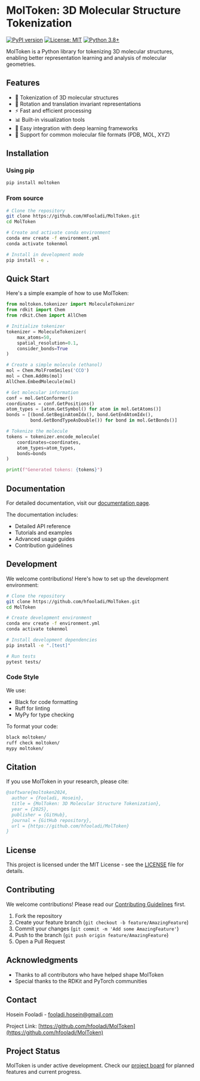 # MolToken: 3D Molecular Structure Tokenization

[![PyPI version](https://badge.fury.io/py/moltoken.svg)](https://badge.fury.io/py/moltoken)
[![License: MIT](https://img.shields.io/badge/License-MIT-yellow.svg)](https://opensource.org/licenses/MIT)
[![Python 3.8+](https://img.shields.io/badge/python-3.8+-blue.svg)](https://www.python.org/downloads/release/python-380/)

MolToken is a Python library for tokenizing 3D molecular structures, enabling better representation learning and analysis of molecular geometries.

## Features

- 🧬 Tokenization of 3D molecular structures
- 🔄 Rotation and translation invariant representations
- ⚡ Fast and efficient processing
- 📊 Built-in visualization tools
- 🔌 Easy integration with deep learning frameworks
- 📁 Support for common molecular file formats (PDB, MOL, XYZ)

## Installation

### Using pip

```bash
pip install moltoken
```

### From source

```bash
# Clone the repository
git clone https://github.com/HFooladi/MolToken.git
cd MolToken

# Create and activate conda environment
conda env create -f environment.yml
conda activate tokenmol

# Install in development mode
pip install -e .
```

## Quick Start

Here's a simple example of how to use MolToken:

```python
from moltoken.tokenizer import MoleculeTokenizer
from rdkit import Chem
from rdkit.Chem import AllChem

# Initialize tokenizer
tokenizer = MoleculeTokenizer(
    max_atoms=50,
    spatial_resolution=0.1,
    consider_bonds=True
)

# Create a simple molecule (ethanol)
mol = Chem.MolFromSmiles('CCO')
mol = Chem.AddHs(mol)
AllChem.EmbedMolecule(mol)

# Get molecular information
conf = mol.GetConformer()
coordinates = conf.GetPositions()
atom_types = [atom.GetSymbol() for atom in mol.GetAtoms()]
bonds = [(bond.GetBeginAtomIdx(), bond.GetEndAtomIdx(), 
         bond.GetBondTypeAsDouble()) for bond in mol.GetBonds()]

# Tokenize the molecule
tokens = tokenizer.encode_molecule(
    coordinates=coordinates,
    atom_types=atom_types,
    bonds=bonds
)

print(f"Generated tokens: {tokens}")
```

## Documentation

For detailed documentation, visit our [documentation page]().

The documentation includes:
- Detailed API reference
- Tutorials and examples
- Advanced usage guides
- Contribution guidelines

## Development

We welcome contributions! Here's how to set up the development environment:

```bash
# Clone the repository
git clone https://github.com/hfooladi/MolToken.git
cd MolToken

# Create development environment
conda env create -f environment.yml
conda activate tokenmol

# Install development dependencies
pip install -e ".[test]"

# Run tests
pytest tests/
```

### Code Style

We use:
- Black for code formatting
- Ruff for linting
- MyPy for type checking

To format your code:
```bash
black moltoken/
ruff check moltoken/
mypy moltoken/
```

## Citation

If you use MolToken in your research, please cite:

```bibtex
@software{moltoken2024,
  author = {Fooladi, Hosein},
  title = {MolToken: 3D Molecular Structure Tokenization},
  year = {2025},
  publisher = {GitHub},
  journal = {GitHub repository},
  url = {https://github.com/hfooladi/MolToken}
}
```

## License

This project is licensed under the MIT License - see the [LICENSE](LICENSE) file for details.

## Contributing

We welcome contributions! Please read our [Contributing Guidelines](CONTRIBUTING.md) first.

1. Fork the repository
2. Create your feature branch (`git checkout -b feature/AmazingFeature`)
3. Commit your changes (`git commit -m 'Add some AmazingFeature'`)
4. Push to the branch (`git push origin feature/AmazingFeature`)
5. Open a Pull Request

## Acknowledgments

- Thanks to all contributors who have helped shape MolToken
- Special thanks to the RDKit and PyTorch communities

## Contact

Hosein Fooladi - fooladi.hosein@gmail.com

Project Link: [https://github.com/hfooladi/MolToken](https://github.com/hfooladi/MolToken)

## Project Status

MolToken is under active development. Check our [project board](https://github.com/hfooladi/MolToken/projects) for planned features and current progress.
